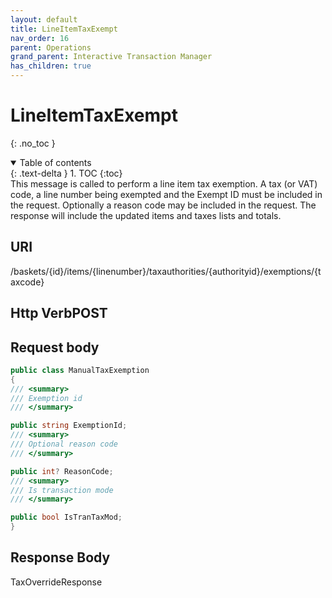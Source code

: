 ```yaml
---
layout: default
title: LineItemTaxExempt
nav_order: 16
parent: Operations
grand_parent: Interactive Transaction Manager
has_children: true
---
```

# LineItemTaxExempt 
{: .no_toc }
<details open markdown="block">
  <summary>
    Table of contents
  </summary>
  {: .text-delta }
1. TOC
{:toc}
</details>
This message is called to perform a line item tax exemption. A tax (or
VAT) code, a line number being exempted and the Exempt ID must be
included in the request. Optionally a reason code may be included in the
request. The response will include the updated items and taxes lists and
totals.

## URI
/baskets/{id}/items/{linenumber}/taxauthorities/{authorityid}/exemptions/{taxcode}

## Http VerbPOST

## Request body
```csharp
public class ManualTaxExemption
{
/// <summary>
/// Exemption id
/// </summary>

public string ExemptionId;
/// <summary>
/// Optional reason code
/// </summary>

public int? ReasonCode;
/// <summary>
/// Is transaction mode
/// </summary>

public bool IsTranTaxMod;
}
```
## Response Body
TaxOverrideResponse
